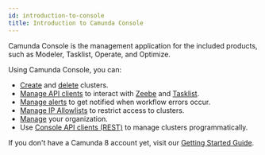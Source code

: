 ```yaml
---
id: introduction-to-console
title: Introduction to Camunda Console
---
```


Camunda Console is the management application for the included products, such as Modeler, Tasklist, Operate, and Optimize.

Using Camunda Console, you can:

- [Create](./manage-clusters/create-cluster.md) and [delete](./manage-clusters/delete-cluster.md) clusters.
- [Manage API clients](./manage-clusters/manage-api-clients.md) to interact with [Zeebe](/components/zeebe/zeebe-overview.md) and [Tasklist](/components/tasklist/introduction-to-tasklist.md).
- [Manage alerts](./manage-clusters/manage-alerts.md) to get notified when workflow errors occur.
- [Manage IP Allowlists](./manage-clusters/manage-ip-whitelists.md) to restrict access to clusters.
- [Manage](./manage-organization/organization-settings.md) your organization.
- Use [Console API clients (REST)](apis-tools/console-api/console-api-reference.md) to manage clusters programmatically.

If you don't have a Camunda 8 account yet, visit our [Getting Started Guide](../../guides/create-account.md).
